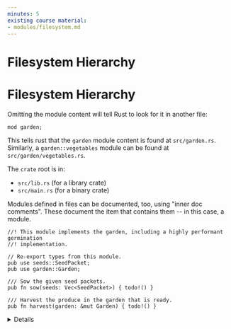 ```yaml
---
minutes: 5
existing course material:
- modules/filesystem.md
---
```


<!-- NOTES:
Organizing modules into multiple files.
-->
# Filesystem Hierarchy

# Filesystem Hierarchy

Omitting the module content will tell Rust to look for it in another file:

```rust,editable,compile_fail
mod garden;
```

This tells rust that the `garden` module content is found at `src/garden.rs`.
Similarly, a `garden::vegetables` module can be found at `src/garden/vegetables.rs`.

The `crate` root is in:

* `src/lib.rs` (for a library crate)
* `src/main.rs` (for a binary crate)

Modules defined in files can be documented, too, using "inner doc comments".
These document the item that contains them -- in this case, a module.

```rust,editable,compile_fail
//! This module implements the garden, including a highly performant germination
//! implementation.

// Re-export types from this module.
pub use seeds::SeedPacket;
pub use garden::Garden;

/// Sow the given seed packets.
pub fn sow(seeds: Vec<SeedPacket>) { todo!() }

/// Harvest the produce in the garden that is ready.
pub fn harvest(garden: &mut Garden) { todo!() }
```

<details>

* Before Rust 2018, modules needed to be located at `module/mod.rs` instead of `module.rs`, and this is still a working alternative for editions after 2018.

* The main reason to introduce `filename.rs` as alternative to `filename/mod.rs`
  was because many files named `mod.rs` can be hard to distinguish in IDEs.

* Deeper nesting can use folders, even if the main module is a file:

  ```ignore
  src/
  ├── main.rs
  ├── top_module.rs
  └── top_module/
      └── sub_module.rs
  ```

* The place rust will look for modules can be changed with a compiler directive:

  ```rust,ignore
  #[path = "some/path.rs"]
  mod some_module;
  ```

  This is useful, for example, if you would like to place tests for a module in a file named
  `some_module_test.rs`, similar to the convention in Go.

</details>
